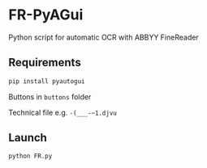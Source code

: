 # FR-PyAGui

Python script for automatic OCR with ABBYY FineReader

## Requirements

```bash
pip install pyautogui
```

Buttons in `buttons` folder

Technical file e.g. `-(___-~1.djvu`

## Launch

```bash
python FR.py
```
